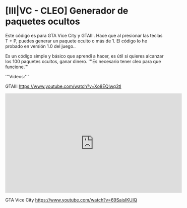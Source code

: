 # [III|VC - CLEO] Generador de paquetes ocultos
Este código es para GTA Vice City y GTAIII. Hace que al presionar las teclas T + P, puedes generar un paquete oculto o más de 1. El código lo he probado en versión 1.0 del juego..

Es un código simple y básico que aprendí a hacer, es útil si quieres alcanzar los 100 paquetes ocultos, ganar dinero. '''Es necesario tener cleo para que funcione.'''

'''Vídeos:'''

GTAIII
https://www.youtube.com/watch?v=Xo8EQIwq3tI
<iframe width="560" height="315" src="https://www.youtube.com/embed/Xo8EQIwq3tI" frameborder="0" allowfullscreen></iframe>

GTA Vice City
https://www.youtube.com/watch?v=69SaisIKUIQ
